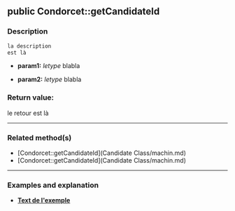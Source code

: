 ## public Condorcet::getCandidateId

### Description    

```php
la description
est là
```

- **param1:** *letype* blabla

- **param2:** *letype* blabla



### Return value:   

le retour
est là


---------------------------------------

### Related method(s)      

* [Condorcet::getCandidateId](Candidate Class/machin.md)    
* [Condorcet::getCandidateId](Candidate Class/machin.md)    

---------------------------------------

### Examples and explanation

* **[Text de l'exemple](link)**    
